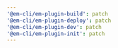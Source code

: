 ```yaml
---
'@em-cli/em-plugin-build': patch
'@em-cli/em-plugin-deploy': patch
'@em-cli/em-plugin-dev': patch
'@em-cli/em-plugin-init': patch
---
```

